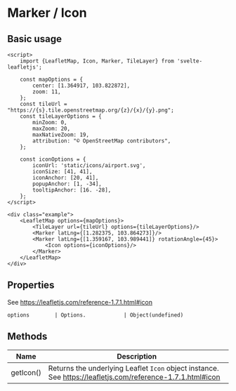 # Marker / Icon

## Basic usage

```example height:400
<script>
    import {LeafletMap, Icon, Marker, TileLayer} from 'svelte-leafletjs';

    const mapOptions = {
        center: [1.364917, 103.822872],
        zoom: 11,
    };
    const tileUrl = "https://{s}.tile.openstreetmap.org/{z}/{x}/{y}.png";
    const tileLayerOptions = {
        minZoom: 0,
        maxZoom: 20,
        maxNativeZoom: 19,
        attribution: "© OpenStreetMap contributors",
    };

    const iconOptions = {
        iconUrl: 'static/icons/airport.svg',
        iconSize: [41, 41],
        iconAnchor: [20, 41],
        popupAnchor: [1, -34],
        tooltipAnchor: [16. -28],
    };
</script>

<div class="example">
    <LeafletMap options={mapOptions}>
        <TileLayer url={tileUrl} options={tileLayerOptions}/>
        <Marker latLng={[1.282375, 103.864273]}/>
        <Marker latLng={[1.359167, 103.989441]} rotationAngle={45}>
            <Icon options={iconOptions}/>
        </Marker>
    </LeafletMap>
</div>
```

## Properties

See https://leafletjs.com/reference-1.7.1.html#icon

```properties
options        | Options.            | Object(undefined)
```

## Methods

| Name      | Description                                                                                                |
| --------- | ---------------------------------------------------------------------------------------------------------- |
| getIcon() | Returns the underlying Leaflet `Icon` object instance. See https://leafletjs.com/reference-1.7.1.html#icon |
